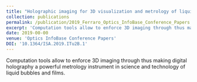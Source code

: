 ```yaml
---
title: "Holographic imaging for 3D visualization and metrology of liquid bubbles"
collection: publications
permalink: /publication/2019_Ferraro_Optics_InfoBase_Conference_Papers
excerpt: 'Computation tools allow to enforce 3D imaging through thus making digital holography a powerful metrology instrument in science and technology of liquid bubbles and films.'
date: 2019-00-00
venue: 'Optics InfoBase Conference Papers'
DOI: '10.1364/ISA.2019.ITu2B.1'
---
```

Computation tools allow to enforce 3D imaging through thus making digital holography a powerful metrology instrument in science and technology of liquid bubbles and films.
